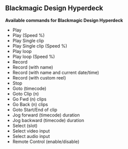 ## Blackmagic Design Hyperdeck

**Available commands for Blackmagic Design Hyperdeck**

* Play
* Play (Speed %)
* Play Single clip
* Play Single clip (Speed %)
* Play loop
* Play loop (Speed %)
* Record
* Record (with name)
* Record (with name and current date/time)
* Record (with custom reel)
* Stop
* Goto (timecode)
* Goto Clip (n)
* Go Fwd (n) clips
* Go Back (n) clips
* Goto Start/End of clip
* Jog forward (timecode) duration
* Jog backward (timecode) duration
* Select (slot)
* Select video input
* Select audio input
* Remote Control (enable/disable)
